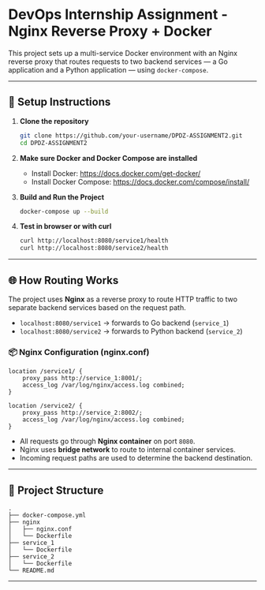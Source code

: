 
# DevOps Internship Assignment - Nginx Reverse Proxy + Docker

This project sets up a multi-service Docker environment with an Nginx reverse proxy that routes requests to two backend services — a Go application and a Python application — using `docker-compose`.

---

## 🚀 Setup Instructions

1. **Clone the repository**
   ```bash
   git clone https://github.com/your-username/DPDZ-ASSIGNMENT2.git
   cd DPDZ-ASSIGNMENT2
   ```

2. **Make sure Docker and Docker Compose are installed**

   - Install Docker: https://docs.docker.com/get-docker/
   - Install Docker Compose: https://docs.docker.com/compose/install/

3. **Build and Run the Project**
   ```bash
   docker-compose up --build
   ```

4. **Test in browser or with curl**
   ```bash
   curl http://localhost:8080/service1/health
   curl http://localhost:8080/service2/health
   ```

---

## 🌐 How Routing Works

The project uses **Nginx** as a reverse proxy to route HTTP traffic to two separate backend services based on the request path.

- `localhost:8080/service1` → forwards to Go backend (`service_1`)
- `localhost:8080/service2` → forwards to Python backend (`service_2`)

### 📦 Nginx Configuration (nginx.conf)

```nginx
location /service1/ {
    proxy_pass http://service_1:8001/;
    access_log /var/log/nginx/access.log combined;
}

location /service2/ {
    proxy_pass http://service_2:8002/;
    access_log /var/log/nginx/access.log combined;
}
```

- All requests go through **Nginx container** on port `8080`.
- Nginx uses **bridge network** to route to internal container services.
- Incoming request paths are used to determine the backend destination.

---

## 📁 Project Structure

```
.
├── docker-compose.yml
├── nginx
│   ├── nginx.conf
│   └── Dockerfile
├── service_1
│   └── Dockerfile
├── service_2
│   └── Dockerfile
└── README.md
```

---

